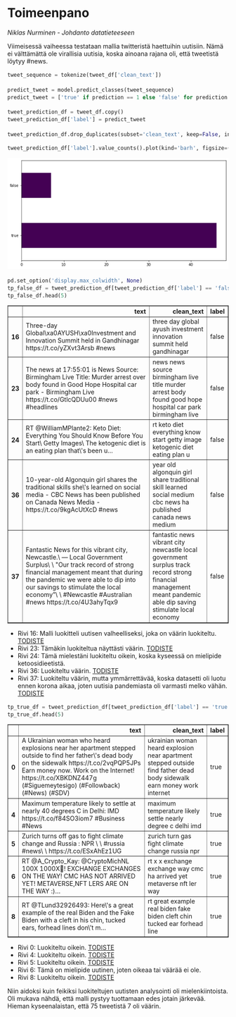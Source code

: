 # Toimeenpano

_Niklas Nurminen - Johdanto datatieteeseen_

Viimeisessä vaiheessa testataan mallia twitteristä haettuihin uutisiin. Nämä ei välttämättä ole virallisia uutisia, koska ainoana rajana oli, että tweetistä löytyy #news.

```python
tweet_sequence = tokenize(tweet_df['clean_text'])

predict_tweet = model.predict_classes(tweet_sequence)
predict_tweet = ['true' if prediction == 1 else 'false' for prediction in predict_tweet]

tweet_prediction_df = tweet_df.copy()
tweet_prediction_df['label'] = predict_tweet

tweet_prediction_df.drop_duplicates(subset='clean_text', keep=False, inplace=True)
```

```python
tweet_prediction_df['label'].value_counts().plot(kind='barh', figsize=(10,5), colormap="viridis")
```

![Tweet dataframe prediction](./pictures/tweet_pred.png)

```python
pd.set_option('display.max_colwidth', None)
tp_false_df = tweet_prediction_df[tweet_prediction_df['label'] == 'false']
tp_false_df.head(5)
```

<table border="1" class="dataframe">   <thead>     <tr style="text-align: right;">       <th></th>       <th>text</th>       <th>clean_text</th>       <th>label</th>     </tr>   </thead>   <tbody>     <tr>       <th>16</th>       <td>Three-day Global\xa0AYUSH\xa0Investment and Innovation Summit held in Gandhinagar https://t.co/yZXvt3Arsb #news</td>       <td>three day global ayush investment innovation summit held gandhinagar</td>       <td>false</td>     </tr>     <tr>       <th>23</th>       <td>The news at 17:55:01 is News Source: Birmingham Live Title: Murder arrest over body found in Good Hope Hospital car park - Birmingham Live https://t.co/GtlcQDUu00 #news #headlines</td>       <td>news news source birmingham live title murder arrest body found good hope hospital car park birmingham live</td>       <td>false</td>     </tr>     <tr>       <th>24</th>       <td>RT @WilliamMPlante2: Keto Diet: Everything You Should Know Before You Start\ Getty Images\ The ketogenic diet is an eating plan that\'s been u…</td>       <td>rt keto diet everything know start getty image ketogenic diet eating plan u</td>       <td>false</td>     </tr>     <tr>       <th>36</th>       <td>10-year-old Algonquin girl shares the traditional skills she\'s learned on social media - CBC News has been published on Canada News Media - https://t.co/9kgAcUtXcD #news</td>       <td>year old algonquin girl share traditional skill learned social medium cbc news ha published canada news medium</td>       <td>false</td>     </tr>     <tr>       <th>37</th>       <td>Fantastic News for this vibrant city, Newcastle.\ — Local Government Surplus\ \ "Our track record of strong financial management meant that during the pandemic we were able to dip into our savings to stimulate the local economy”\ \ #Newcastle #Australian #news https://t.co/4U3ahyTqx9</td>       <td>fantastic news vibrant city newcastle local government surplus track record strong financial management meant pandemic able dip saving stimulate local economy</td>       <td>false</td>     </tr>   </tbody> </table>

* Rivi 16: Malli luokitteli uutisen valheelliseksi, joka on väärin luokiteltu. [TODISTE](https://www.deshgujarat.com/2022/04/23/global-ayush-investment-and-innovation-summit-2022-concludes-in-gandhinagar/)
* Rivi 23: Tämäkin luokiteltua näyttästi väärin. [TODISTE](https://www.bbc.com/news/uk-england-birmingham-61202248)
* Rivi 24: Tämä mielestäni luokiteltu oikein, koska kyseessä on mielipide ketoosidieetistä.
* Rivi 36: Luokiteltu väärin. [TODISTE](https://www.cbc.ca/news/indigenous/algonquin-traditional-skills-social-media-1.6427789)
* Rivi 37: Luokiteltu väärin, mutta ymmärrettävää, koska datasetti oli luotu ennen korona aikaa, joten uutisia pandemiasta oli varmasti melko vähän. [TODISTE](https://newcastle.nsw.gov.au/council/news/latest-news/end-of-covid-19-restrictions-sees-budget-return-to)


```python
tp_true_df = tweet_prediction_df[tweet_prediction_df['label'] == 'true']
tp_true_df.head(5)
```

<table border="1" class="dataframe">   <thead>     <tr style="text-align: right;">       <th></th>       <th>text</th>       <th>clean_text</th>       <th>label</th>     </tr>   </thead>   <tbody>     <tr>       <th>0</th>       <td>A Ukrainian woman who heard explosions near her apartment stepped outside to find her father\'s dead body on the sidewalk https://t.co/2vqPQP5JPs Earn money now. Work on the Internet! https://t.co/XBKDNZ447g (#Siguemeytesigo) (#Followback) (#News) (#SDV)</td>       <td>ukrainian woman heard explosion near apartment stepped outside find father dead body sidewalk earn money work internet</td>       <td>true</td>     </tr>     <tr>       <th>4</th>       <td>Maximum temperature likely to settle at nearly 40 degrees C in Delhi: IMD https://t.co/f84SO3iom7 #Business #News</td>       <td>maximum temperature likely settle nearly degree c delhi imd</td>       <td>true</td>     </tr>     <tr>       <th>5</th>       <td>Zurich turns off gas to fight climate change and Russia : NPR \ \ #russia #news\ \ https://t.co/ESxAhEz1UG</td>       <td>zurich turn gas fight climate change russia npr</td>       <td>true</td>     </tr>     <tr>       <th>6</th>       <td>RT @A_Crypto_Kay: @CryptoMichNL 100X 1000X🚨! EXCHANGE EXCHANGES ON THE WAY! CMC HAS NOT ARRIVED YET!  METAVERSE,NFT LERS ARE ON THE WAY :)…</td>       <td>rt x x exchange exchange way cmc ha arrived yet metaverse nft ler way</td>       <td>true</td>     </tr>     <tr>       <th>8</th>       <td>RT @TLund32926493: Here\'s a great example of the real Biden and the Fake Biden with a cleft in his chin, tucked ears, forhead lines don\'t m…</td>       <td>rt great example real biden fake biden cleft chin tucked ear forhead line</td>       <td>true</td>     </tr>   </tbody> </table>

* Rivi 0: Luokiteltu oikein. [TODISTE](https://www.businessinsider.com/ukrainian-woman-found-her-fathers-dead-body-outside-her-apartment-2022-4?r=US&IR=T)
* Rivi 4: Luokiteltu oikein. [TODISTE](https://www.business-standard.com/article/current-affairs/maximum-temperature-likely-to-settle-around-40-degree-c-in-delhi-imd-122042300227_1.html)
* Rivi 5: Luokiteltu oikein. [TODISTE](https://www.npr.org/2022/04/20/1092429073/to-fight-climate-change-and-now-russia-too-zurich-turns-off-natural-gas?t=1650732057132)
* Rivi 6: Tämä on mielipide uutinen, joten oikeaa tai väärää ei ole.
* Rivi 8: Luokiteltu oikein. [TODISTE](https://www.reuters.com/article/uk-factcheck-biden-face-lighting-idUSKBN26S310)

Niin aidoksi kuin feikiksi luokiteltujen uutisten analysointi oli mielenkiintoista. Oli mukava nähdä, että malli pystyy tuottamaan edes jotain järkevää. Hieman kyseenalaistan, että 75 tweetistä 7 oli väärin.